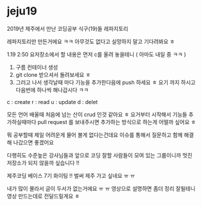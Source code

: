 # jeju19
2019년 제주에서 만난 코딩공부 식구(19)들 레파지토리

레파지토리만 만든거에요 ㅋㅋ 아무것도 없다고 실망하지 말고 기다려봐요 ㅎ

1.19 2:50
요저장소에서 할 내용은 먼저 c를 올려 놓을테니 ( 아마도 내일 중 ㅋㅋ )
1. 구름 컨테이너 생성
2. git clone 받으셔서 돌려보세요 ㅎ
3. 그러고 나서 생각날때 마다 기능을 추가한다음에 push 하세요 ㅎ
요기 까지 하시고 다음번에 하나씩 해나갑시다 ㅋㅋ

c : create
r : read
u : update
d : delet

모든 언어 배울때 처음에 넘는 산이 crud 인것 같아요 ㅎ
요거부터 시작해서 기능들 추가하실때마다 pull request 를 보내주시면
추가하는 방식으로 하는게 어떨까 싶어요 ㅎ

뭐 공부할때 제일 어려운게 물어 볼게 없다는건데요
이슈를 통해서 질문하고 함께 해결해 나갔으면 좋겠어요

다행히도 수준높은 강사님들과 앞으로 코딩 잘할 사람들이 모여 있는 그룹이니까 
멋진 저장소가 되지 않을까 싶습니다 !! 

제주코딩 베이스 7기 화이팅 !! 
벌써 제주 가고 싶네요 ㅠ ㅠ 

내가 많이 몰라서 글이 두서가 없는거에요 ㅠ ㅠ 영상으로 설명하면 좀더 정리 잘될테니 영상 만드는데로 전달드릴게요 ㅎ
